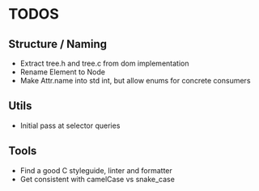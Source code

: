 # TODOS

## Structure / Naming
* Extract tree.h and tree.c from dom implementation
* Rename Element to Node
* Make Attr.name into std int, but allow enums for concrete consumers

## Utils
* Initial pass at selector queries


## Tools
* Find a good C styleguide, linter and formatter
* Get consistent with camelCase vs snake_case

